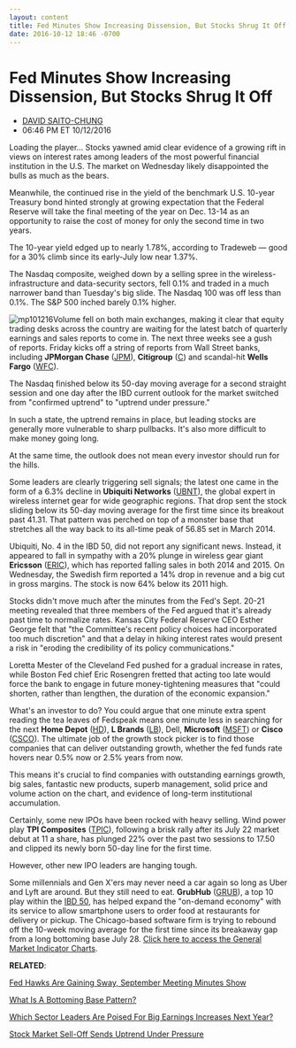 ```yaml
---
layout: content
title: Fed Minutes Show Increasing Dissension, But Stocks Shrug It Off
date: 2016-10-12 18:46 -0700
---
```



Fed Minutes Show Increasing Dissension, But Stocks Shrug It Off
================================================================




* [DAVID SAITO-CHUNG](https://www.investors.com/author/chungd/ "Posts by DAVID SAITO-CHUNG")
* 06:46 PM ET 10/12/2016




Loading the player...
Stocks yawned amid clear evidence of a growing rift in views on interest rates among leaders of the most powerful financial institution in the U.S. The market on Wednesday likely disappointed the bulls as much as the bears.


Meanwhile, the continued rise in the yield of the benchmark U.S. 10-year Treasury bond hinted strongly at growing expectation that the Federal Reserve will take the final meeting of the year on Dec. 13-14 as an opportunity to raise the cost of money for only the second time in two years.


The 10-year yield edged up to nearly 1.78%, according to Tradeweb — good for a 30% climb since its early-July low near 1.37%.


The Nasdaq composite, weighed down by a selling spree in the wireless-infrastructure and data-security sectors, fell 0.1% and traded in a much narrower band than Tuesday's big slide. The Nasdaq 100 was off less than 0.1%. The S&P 500 inched barely 0.1% higher.


![mp101216](https://www.investors.com/wp-content/uploads/2016/10/MP101216-203x300.png)Volume fell on both main exchanges, making it clear that equity trading desks across the country are waiting for the latest batch of quarterly earnings and sales reports to come in. The next three weeks see a gush of reports. Friday kicks off a string of reports from Wall Street banks, including **JPMorgan Chase** ([JPM](https://research.investors.com/quote.aspx?symbol=JPM)), **Citigroup** ([C](https://research.investors.com/quote.aspx?symbol=C)) and scandal-hit **Wells Fargo** ([WFC](https://research.investors.com/quote.aspx?symbol=WFC)).


The Nasdaq finished below its 50-day moving average for a second straight session and one day after the IBD current outlook for the market switched from "confirmed uptrend" to "uptrend under pressure."


In such a state, the uptrend remains in place, but leading stocks are generally more vulnerable to sharp pullbacks. It's also more difficult to make money going long.


At the same time, the outlook does not mean every investor should run for the hills.


Some leaders are clearly triggering sell signals; the latest one came in the form of a 6.3% decline in **Ubiquiti Networks** ([UBNT](https://research.investors.com/quote.aspx?symbol=UBNT)), the global expert in wireless internet gear for wide geographic regions. That drop sent the stock sliding below its 50-day moving average for the first time since its breakout past 41.31. That pattern was perched on top of a monster base that stretches all the way back to its all-time peak of 56.85 set in March 2014.


Ubiquiti, No. 4 in the IBD 50, did not report any significant news. Instead, it appeared to fall in sympathy with a 20% plunge in wireless gear giant **Ericsson** ([ERIC](https://research.investors.com/quote.aspx?symbol=ERIC)), which has reported falling sales in both 2014 and 2015. On Wednesday, the Swedish firm reported a 14% drop in revenue and a big cut in gross margins. The stock is now 64% below its 2011 high.


Stocks didn't move much after the minutes from the Fed's Sept. 20-21 meeting revealed that three members of the Fed argued that it's already past time to normalize rates. Kansas City Federal Reserve CEO Esther George felt that "the Committee's recent policy choices had incorporated too much discretion" and that a delay in hiking interest rates would present a risk in "eroding the credibility of its policy communications."


Loretta Mester of the Cleveland Fed pushed for a gradual increase in rates, while Boston Fed chief Eric Rosengren fretted that acting too late would force the bank to engage in future money-tightening measures that "could shorten, rather than lengthen, the duration of the economic expansion."


What's an investor to do? You could argue that one minute extra spent reading the tea leaves of Fedspeak means one minute less in searching for the next **Home Depot** ([HD](https://research.investors.com/quote.aspx?symbol=HD)), **L Brands** ([LB](https://research.investors.com/quote.aspx?symbol=LB)), Dell, **Microsoft** ([MSFT](https://research.investors.com/quote.aspx?symbol=MSFT)) or **Cisco** ([CSCO](https://research.investors.com/quote.aspx?symbol=CSCO)). The ultimate job of the growth stock picker is to find those companies that can deliver outstanding growth, whether the fed funds rate hovers near 0.5% now or 2.5% years from now.


This means it's crucial to find companies with outstanding earnings growth, big sales, fantastic new products, superb management, solid price and volume action on the chart, and evidence of long-term institutional accumulation.


Certainly, some new IPOs have been rocked with heavy selling. Wind power play **TPI Composites** ([TPIC](https://research.investors.com/quote.aspx?symbol=TPIC)), following a brisk rally after its July 22 market debut at 11 a share, has plunged 22% over the past two sessions to 17.50 and clipped its newly born 50-day line for the first time.


However, other new IPO leaders are hanging tough.


Some millennials and Gen X'ers may never need a car again so long as Uber and Lyft are around. But they still need to eat. **GrubHub** ([GRUB](https://research.investors.com/quote.aspx?symbol=GRUB)), a top 10 play within the [IBD 50](https://leaderboard.investors.com/ibd50/fulllist/), has helped expand the "on-demand economy" with its service to allow smartphone users to order food at restaurants for delivery or pickup. The Chicago-based software firm is trying to rebound off the 10-week moving average for the first time since its breakaway gap from a long bottoming base July 28.
[Click here to access the General Market Indicator Charts](https://www.investors.com/wp-content/uploads/2016/10/IBD1210152748GMI.pdf).


**RELATED**:


[Fed Hawks Are Gaining Sway, September Meeting Minutes Show](https://www.investors.com/news/economy/fed-hawks-are-gaining-sway-september-meeting-minutes-show/)


[What Is A Bottoming Base Pattern?](https://www.investors.com/how-to-invest/investors-corner/investing-after-a-market-deep-freeze-how-to-spot-the-bottoming-base/)


[Which Sector Leaders Are Poised For Big Earnings Increases Next Year?](https://www.investors.com/stock-lists/sector-leaders/how-big-will-the-2016-2017-earnings-increases-be-for-major-stock-leaders/)


[Stock Market Sell-Off Sends Uptrend Under Pressure](https://www.investors.com/market-trend/the-big-picture/stocks-pummeled-as-rates-rise-building-tech-medicals-pace-sell-off/)




